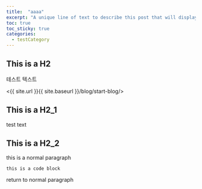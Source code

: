 ```yaml
---
title:  "aaaa"
excerpt: "A unique line of text to describe this post that will display in an archive listing and meta description with SEO benefits."
toc: true
toc_sticky: true
categories:
  - testCategory
---
```


## This is a H2

테스트 텍스트

<{{ site.url }}{{ site.baseurl }}/blog/start-blog/>

## This is a H2_1

test text

## This is a H2_2
this is a normal paragraph

    this is a code block

return to normal paragraph
